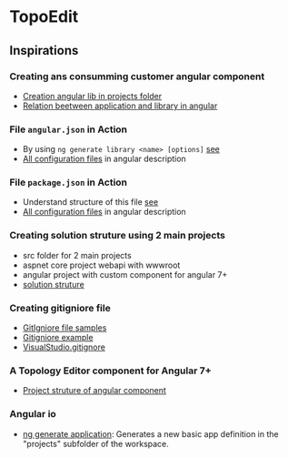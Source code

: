 # TopoEdit


## Inspirations

### Creating  ans consumming customer angular component
* [Creation angular lib in projects  folder](https://angular.io/cli/generate#library)
* [Relation beetween application and library in angular](https://github.com/mattlewis92/angular-calendar/tree/master/projects)

### File `angular.json` in Action
* By using `ng generate library <name> [options]` [see](https://github.com/mattlewis92/angular-calendar/blob/master/angular.json)
* [ All configuration files](https://angular.io/guide/file-structure) in angular description

### File `package.json` in Action
* Understand structure of this file [see](https://github.com/mattlewis92/angular-calendar/blob/master/angular.json)
* [ All configuration files](https://angular.io/guide/file-structure) in angular description


### Creating solution struture using 2 main projects
* src folder for 2 main projects
* aspnet core project webapi with wwwroot
* angular project with  custom component for angular 7+
* [solution struture](https://github.com/RickStrahl/AlbumViewerVNext/tree/master/src)

### Creating gitigniore file
* [GitIgniore file samples](https://github.com/github/gitignore)
* [Gitigniore example](https://raw.githubusercontent.com/mattlewis92/angular-calendar/master/.gitignore)
* [VisualStudio.gitignore](https://github.com/Infragistics/IgOutlook-NetCore3/blob/master/.gitignore)

### A Topology Editor component for Angular 7+
* [Project struture of angular component](https://github.com/mattlewis92/angular-calendar)

### Angular io
* [ng generate application](https://angular.io/cli/generate#application-command): Generates a new basic app definition in the "projects" subfolder of the workspace.
